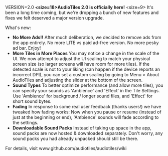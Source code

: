 VERSION=2.0
<b><size=18>AudioTiles 2.0 is officially here!</size></b>
<size=9>
It's been a long time coming, but we're dropping a bunch of new features and fixes we felt deserved a major version upgrade.

What's new:
* <b>No More Ads!!</b>
    After much deliberation, we decided to remove ads from the app entirely. No more LITE vs paid ad-free version. No more pesky ad bar. Enjoy!
* <b>More Tiles in More Places</b>
    You may notice a change in the scale of the UI. We now attempt to adjust the UI scaling to match your physical screen size (so larger screens will have room for more tiles). If the detected scale is not to your liking (can happen if the device reports an incorrect DPI), you can set a custom scaling by going to Menu > About AudioTiles and adjusting the slider at the bottom of the screen.
* <b>Sound Types</b>
    To better optimize performance (and allow more tiles), you can specify your sounds as 'Ambience' and 'Effect' in the Tile Settings.
    Use 'Ambience' for background / longer sound files, and 'Effect' for short sound bytes.
* <b>Fading</b>
    In response to some real user feedback (thanks users!) we have tweaked how fading works:
    Now when you pause or resume (instead of just at the beginning or end), 'Ambience' sounds will fade according to the settings.
* <b>Downloadable Sound Packs</b>
    Instead of taking up space in the app, sound packs are now hosted & downloaded separately. Don't worry, any sound packs you had already unpacked should still be there. 
</size>
<size=12>For details, visit www.github.com/audiotiles/audiotiles/wiki</size>
